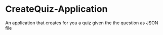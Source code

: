 # CreateQuiz-Application
An application that creates for you a quiz given the the question as JSON file 
